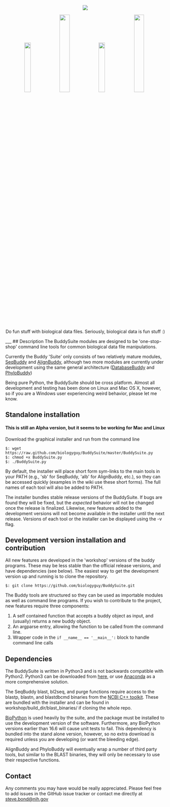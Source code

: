 <p align="center"><a href="https://github.com/biologyguy/BuddySuite/wiki">
<img src="https://raw.githubusercontent.com/biologyguy/BuddySuite/master/images/BuddySuite-logo.gif" /></a></p>
<p align="center">
<a href="https://github.com/biologyguy/BuddySuite/wiki/SeqBuddy"><img src="https://raw.githubusercontent.com/biologyguy/BuddySuite/master/images/SeqBuddy-logo.gif" width=20%/></a>
<a href="https://github.com/biologyguy/BuddySuite/wiki/AlignBuddy"><img src="https://raw.githubusercontent.com/biologyguy/BuddySuite/master/images/AlignBuddy-logo.gif" width=25%/></a>
<a href="https://github.com/biologyguy/BuddySuite/wiki/DBBuddy"><img src="https://raw.githubusercontent.com/biologyguy/BuddySuite/master/images/DBBuddy-logo.gif" width=20%/></a>
<a href="https://github.com/biologyguy/BuddySuite/wiki/PhyloBuddy"><img src="https://raw.githubusercontent.com/biologyguy/BuddySuite/master/images/PhyloBuddy-logo.gif" width=25%/></a>
</p>
<p align="center">Do fun stuff with biological data files. Seriously, biological data is fun stuff :)</p>
___
## Description
The BuddySuite modules are designed to be 'one-stop-shop' command line tools for common biological data file 
manipulations.

Currently the Buddy 'Suite' only consists of two relatively mature modules, 
[SeqBuddy](https://github.com/biologyguy/BuddySuite/wiki/SeqBuddy) and 
[AlignBuddy](https://github.com/biologyguy/BuddySuite/wiki/AlignBuddy), although two more modules are currently under 
development using the same general architecture 
([DatabaseBuddy](https://github.com/biologyguy/BuddySuite/wiki/DatabaseBuddy) and 
[PhyloBuddy](https://github.com/biologyguy/BuddySuite/wiki/PhyloBuddy))

Being pure Python, the BuddySuite should be cross platform. Almost all development and testing has been done on Linux
  and Mac OS X, however, so if you are a Windows user experiencing weird behavior, please let me know.

## Standalone installation 
#### This is still an Alpha version, but it seems to be working for Mac and Linux
Download the graphical installer and run from the command line
    
    $: wget https://raw.github.com/biologyguy/BuddySuite/master/BuddySuite.py
    $: chmod +x BuddySuite.py
    $: ./BuddySuite.py

By default, the installer will place short form sym-links to the main tools in your PATH (e.g., 'sb' for SeqBuddy, 'alb'
 for AlignBuddy, etc.), so they can be accessed quickly (examples in the wiki use these short forms). The full names of
 each tool will also be added to PATH.

The installer bundles stable release versions of the BuddySuite. If bugs are found they will be fixed, but the *expected* 
behavior will not be changed once the release is finalized. Likewise, new features added to the development versions
will not become available in the installer until the next release. Versions of each tool or the installer can be 
displayed using the -v flag.

## Development version installation and contribution
All new features are developed in the 'workshop' versions of the buddy programs. These may be less stable than the 
official release versions, and have dependencies (see below).
The easiest way to get the development version up and running is to clone the repository.

    $: git clone https://github.com/biologyguy/BuddySuite.git

The Buddy tools are structured so they can be used as importable modules as well as command line programs. If you wish
to contribute to the project, new features require three components:

1. A self contained function that accepts a buddy object as input, and (usually) returns a new buddy object.
2. An argparse entry, allowing the function to be called from the command line.
3. Wrapper code in the `if __name__ == '__main__':` block to handle command line calls


## Dependencies
The BuddySuite is written in Python3 and is not backwards compatible with Python2. Python3 can be downloaded from 
[here](https://www.python.org/downloads/), or use [Anaconda](http://continuum.io/downloads#py34) as a more comprehensive 
solution. 

The SeqBuddy blast, bl2seq, and purge functions require access to the blastp, blastn, and blastdbcmd binaries from the 
[NCBI C++ toolkit](http://www.ncbi.nlm.nih.gov/IEB/ToolBox/CPP_DOC/). These are bundled with the installer and can be 
found in workshop/build_dir/blast_binaries/ if cloning the whole repo.
 
[BioPython](http://biopython.org/) is used heavily by the suite, and the package must be installed to use the development
version of the software. Furthermore, any BioPython versions earlier than 16.6 will cause unit tests to fail. 
This dependency is bundled into the stand alone version, however, so no extra download is required unless you are 
developing (or want the bleeding edge).

AlignBuddy and PhyloBuddy will eventually wrap a number of third party tools, but similar to the BLAST binaries, they
 will only be necessary to use their respective functions.
 
 
## Contact
Any comments you may have would be really appreciated. Please feel free to add issues in the GitHub issue tracker or 
contact me directly at [steve.bond@nih.gov](mailto:steve.bond@nih.gov)